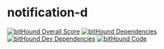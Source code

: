 # notification-d

[![bitHound Overall Score](https://www.bithound.io/github/FindEarth/notification-d/badges/score.svg)](https://www.bithound.io/github/FindEarth/notification-d)
[![bitHound Dependencies](https://www.bithound.io/github/FindEarth/notification-d/badges/dependencies.svg)](https://www.bithound.io/github/FindEarth/notification-d/master/dependencies/npm)
[![bitHound Dev Dependencies](https://www.bithound.io/github/FindEarth/notification-d/badges/devDependencies.svg)](https://www.bithound.io/github/FindEarth/notification-d/master/dependencies/npm)
[![bitHound Code](https://www.bithound.io/github/FindEarth/notification-d/badges/code.svg)](https://www.bithound.io/github/FindEarth/notification-d)
